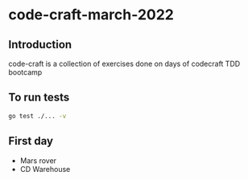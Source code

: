 # code-craft-march-2022

## Introduction

code-craft is a collection of exercises done on days of codecraft TDD bootcamp

## To run tests

```bash
go test ./... -v
```

## First day

- Mars rover
- CD Warehouse
